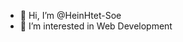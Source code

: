 - 👋 Hi, I’m @HeinHtet-Soe
- 👀 I’m interested in Web Development


<!---
HeinHtet-Soe/HeinHtet-Soe is a ✨ special ✨ repository because its `README.md` (this file) appears on your GitHub profile.
You can click the Preview link to take a look at your changes.
--->
